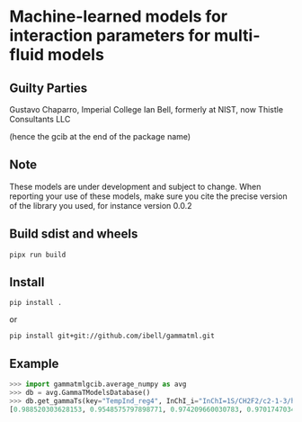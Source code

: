 # Machine-learned models for interaction parameters for multi-fluid models 

## Guilty Parties

Gustavo Chaparro, Imperial College
Ian Bell, formerly at NIST, now Thistle Consultants LLC

(hence the gcib at the end of the package name)

## Note 

These models are under development and subject to change. When reporting your use of these models, make sure you cite the precise version of the library you used, for instance version 0.0.2

## Build sdist and wheels

```
pipx run build
```

## Install

```
pip install .
```
or 
```
pip install git+git://github.com/ibell/gammatml.git
```

## Example

``` python
>>> import gammatmlgcib.average_numpy as avg
>>> db = avg.GammaTModelsDatabase()
>>> db.get_gammaTs(key="TempInd_reg4", InChI_i="InChI=1S/CH2F2/c2-1-3/h1H2", InChI_j="InChI=1S/C2HF5/c3-1(4)2(5,6)7/h1H", T_K=-1)
[0.988520303628153, 0.9548575797898771, 0.974209660030783, 0.9701747034712807, 0.9907890788585142]
```
